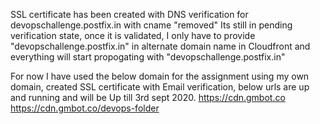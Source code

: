
SSL certificate has been created with DNS verification for devopschallenge.postfix.in with cname "removed"
Its still in pending verification state, once it is validated, I only have to provide "devopschallenge.postfix.in" in alternate domain name in Cloudfront and everything will start propogating with "devopschallenge.postfix.in"

For now I have used the below domain for the assignment using my own domain, created SSL certificate with Email verification, below urls are up and running and will be Up till 3rd sept 2020.
https://cdn.gmbot.co
https://cdn.gmbot.co/devops-folder

